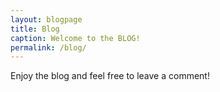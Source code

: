 ```yaml
---
layout: blogpage
title: Blog
caption: Welcome to the BLOG!
permalink: /blog/
---
```


Enjoy the blog and feel free to leave a comment!